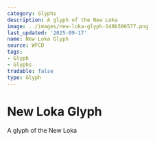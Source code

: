 ```yaml
---
category: Glyphs
description: A glyph of the New Loka
image: ../images/new-loka-glyph-148b506577.png
last_updated: '2025-09-17'
name: New Loka Glyph
source: WFCD
tags:
- Glyph
- Glyphs
tradable: false
type: Glyph
---
```


# New Loka Glyph

A glyph of the New Loka

